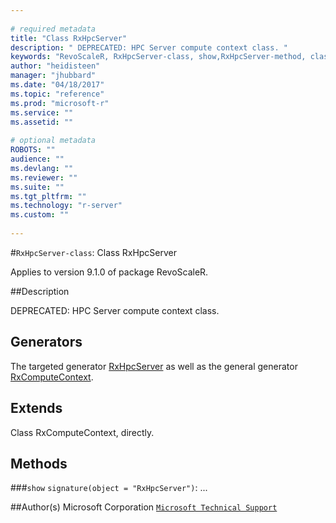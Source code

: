 ```yaml
--- 
 
# required metadata 
title: "Class RxHpcServer" 
description: " DEPRECATED: HPC Server compute context class. " 
keywords: "RevoScaleR, RxHpcServer-class, show,RxHpcServer-method, classes" 
author: "heidisteen" 
manager: "jhubbard" 
ms.date: "04/18/2017" 
ms.topic: "reference" 
ms.prod: "microsoft-r" 
ms.service: "" 
ms.assetid: "" 
 
# optional metadata 
ROBOTS: "" 
audience: "" 
ms.devlang: "" 
ms.reviewer: "" 
ms.suite: "" 
ms.tgt_pltfrm: "" 
ms.technology: "r-server" 
ms.custom: "" 
 
--- 
```

 
 
 
 
 #`RxHpcServer-class`: Class RxHpcServer

 Applies to version 9.1.0 of package RevoScaleR.
 
 ##Description
 
DEPRECATED: HPC Server compute context class.
 
 
 ## Generators 

 
The targeted generator [RxHpcServer](revoscaler-deprecated.md) as well as the general generator
[RxComputeContext](rxcomputecontext.md).
 
 ## Extends 

 
Class RxComputeContext, directly.
 
 ## Methods 

 


###`show`
`signature(object = "RxHpcServer")`: ...



 
 ##Author(s)
 Microsoft Corporation [`Microsoft Technical Support`](https://go.microsoft.com/fwlink/?LinkID=698556&clcid=0x409)
 
 
 
 
     
